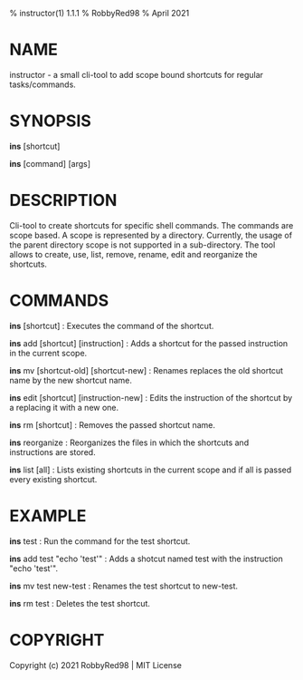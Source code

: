 % instructor(1) 1.1.1
% RobbyRed98
% April 2021

# NAME
instructor - a small cli-tool to add scope bound shortcuts for regular tasks/commands. 

# SYNOPSIS
**ins** [shortcut]

**ins** [command] [args]

# DESCRIPTION
Cli-tool to create shortcuts for specific shell commands. The commands are scope based. A scope is represented by a directory. Currently, the usage of the parent directory scope is not supported in a sub-directory. The tool allows to create, use, list, remove, rename, edit and reorganize the shortcuts.

# COMMANDS
**ins** [shortcut]
: Executes the command of the shortcut.

**ins** add [shortcut] [instruction]
: Adds a shortcut for the passed instruction in the current scope.

**ins** mv [shortcut-old] [shortcut-new]
: Renames replaces the old shortcut name by the new shortcut name.

**ins** edit [shortcut] [instruction-new]
: Edits the instruction of the shortcut by a replacing it with a new one.

**ins** rm [shortcut]
: Removes the passed shortcut name.

**ins** reorganize
: Reorganizes the files in which the shortcuts and instructions are stored.

**ins** list [all]
: Lists existing shortcuts in the current scope and if all is passed every existing shortcut.

# EXAMPLE
**ins** test
: Run the command for the test shortcut.

**ins** add test "echo 'test'"
: Adds a shotcut named test with the instruction "echo 'test'".

**ins** mv test new-test
: Renames the test shortcut to new-test.

**ins** rm test
: Deletes the test shortcut.

# COPYRIGHT
Copyright (c) 2021 RobbyRed98 | MIT License